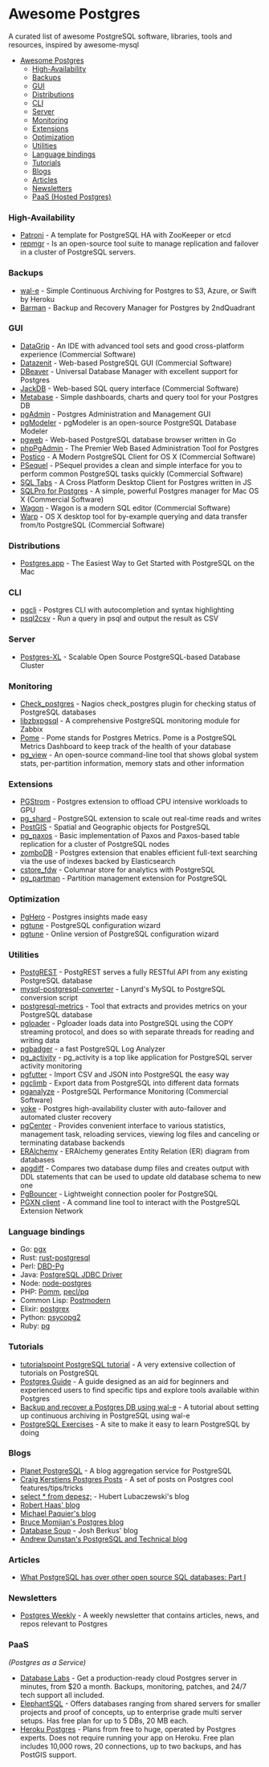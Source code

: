 # Awesome Postgres
A curated list of awesome PostgreSQL software, libraries, tools and resources, inspired by awesome-mysql

- [Awesome Postgres](https://github.com/dhamaniasad/awesome-postgres#awesome-postgres)
  - [High-Availability](#high-availability)
  - [Backups](#backups)
  - [GUI](#gui)
  - [Distributions](#distributions)
  - [CLI](#cli)
  - [Server](#server)
  - [Monitoring](#monitoring)
  - [Extensions](#extensions)
  - [Optimization](#optimization)
  - [Utilities](#utilities)
  - [Language bindings](#language-bindings)
  - [Tutorials](#tutorials)
  - [Blogs](#blogs)
  - [Articles](#articles)
  - [Newsletters](#newsletters)
  - [PaaS (Hosted Postgres)](#paas)

### High-Availability
* [Patroni](https://github.com/zalando/patroni) - A template for PostgreSQL HA with ZooKeeper or etcd
* [repmgr](https://github.com/2ndQuadrant/repmgr) - Is an open-source tool suite to manage replication and failover in a cluster of PostgreSQL servers.

### Backups
* [wal-e](https://github.com/wal-e/wal-e) - Simple Continuous Archiving for Postgres to S3, Azure, or Swift by Heroku
* [Barman](http://www.pgbarman.org/) - Backup and Recovery Manager for Postgres by 2ndQuadrant

### GUI
* [DataGrip](https://www.jetbrains.com/datagrip/) - An IDE with advanced tool sets and good cross-platform experience (Commercial Software)
* [Datazenit](https://datazenit.com/) - Web-based PostgreSQL GUI (Commercial Software)
* [DBeaver](http://dbeaver.jkiss.org) - Universal Database Manager with excellent support for Postgres
* [JackDB](https://www.jackdb.com/) - Web-based SQL query interface (Commercial Software)
* [Metabase](http://www.metabase.com) - Simple dashboards, charts and query tool for your Postgres DB
* [pgAdmin](http://pgadmin.org/) - Postgres Administration and Management GUI
* [pgModeler](http://pgmodeler.com.br/) - pgModeler is an open-source PostgreSQL Database Modeler
* [pgweb](https://github.com/sosedoff/pgweb) - Web-based PostgreSQL database browser written in Go
* [phpPgAdmin](https://github.com/phppgadmin/phppgadmin) - The Premier Web Based Administration Tool for Postgres
* [Postico](https://eggerapps.at/postico/) - A Modern PostgreSQL Client for OS X (Commercial Software)
* [PSequel](http://www.psequel.com/) - PSequel provides a clean and simple interface for you to perform common PostgreSQL tasks quickly (Commercial Software)
* [SQL Tabs](http://www.sqltabs.com/) - A Cross Platform Desktop Client for Postgres written in JS
* [SQLPro for Postgres](http://macpostgresclient.com/) - A simple, powerful Postgres manager for Mac OS X (Commercial Software)
* [Wagon](https://www.wagonhq.com/) - Wagon is a modern SQL editor (Commercial Software)
* [Warp](http://warp.one/) - OS X desktop tool for by-example querying and data transfer from/to PostgreSQL (Commercial Software)

### Distributions
* [Postgres.app](http://postgresapp.com/) - The Easiest Way to Get Started with PostgreSQL on the Mac

### CLI
* [pgcli](https://github.com/dbcli/pgcli) - Postgres CLI with autocompletion and syntax highlighting
* [psql2csv](https://github.com/fphilipe/psql2csv) - Run a query in psql and output the result as CSV

### Server
* [Postgres-XL](http://www.postgres-xl.org/) - Scalable Open Source PostgreSQL-based Database Cluster

### Monitoring
* [Check\_postgres](https://github.com/bucardo/check_postgres) - Nagios check\_postgres plugin for checking status of PostgreSQL databases
* [libzbxpgsql](https://github.com/cavaliercoder/libzbxpgsql) - A comprehensive PostgreSQL monitoring module for Zabbix
* [Pome](https://github.com/rach/pome) - Pome stands for Postgres Metrics. Pome is a PostgreSQL Metrics Dashboard to keep track of the health of your database
* [pg\_view](https://github.com/zalando/pg_view) - An open-source command-line tool that shows global system stats, per-partition information, memory stats and other information

### Extensions
* [PGStrom](https://wiki.postgresql.org/wiki/PGStrom) - Postgres extension to offload CPU intensive workloads to GPU
* [pg\_shard](https://github.com/citusdata/pg_shard) - PostgreSQL extension to scale out real-time reads and writes
* [PostGIS](http://postgis.net/) - Spatial and Geographic objects for PostgreSQL
* [pg\_paxos](https://github.com/citusdata/pg_paxos/) - Basic implementation of Paxos and Paxos-based table replication for a cluster of PostgreSQL nodes
* [zomboDB](https://github.com/zombodb/zombodb) - Postgres extension that enables efficient full-text searching via the use of indexes backed by Elasticsearch
* [cstore\_fdw](https://github.com/citusdata/cstore_fdw) - Columnar store for analytics with PostgreSQL
* [pg\_partman](https://github.com/keithf4/pg_partman) - Partition management extension for PostgreSQL

### Optimization
* [PgHero](https://github.com/ankane/pghero) - Postgres insights made easy
* [pgtune](https://github.com/gregs1104/pgtune/) - PostgreSQL configuration wizard
* [pgtune](http://pgtune.leopard.in.ua/) - Online version of PostgreSQL configuration wizard

### Utilities
* [PostgREST](https://github.com/begriffs/postgrest) - PostgREST serves a fully RESTful API from any existing PostgreSQL database
* [mysql-postgresql-converter](https://github.com/lanyrd/mysql-postgresql-converter) - Lanyrd's MySQL to PostgreSQL conversion script
* [postgresql-metrics](https://github.com/spotify/postgresql-metrics) - Tool that extracts and provides metrics on your PostgreSQL database
* [pgloader](https://github.com/dimitri/pgloader) - Pgloader loads data into PostgreSQL using the COPY streaming protocol, and does so with separate threads for reading and writing data
* [pgbadger](https://github.com/dalibo/pgbadger) - a fast PostgreSQL Log Analyzer
* [pg\_activity](https://github.com/julmon/pg_activity) - pg\_activity is a top like application for PostgreSQL server activity monitoring
* [pgfutter](https://github.com/lukasmartinelli/pgfutter) - Import CSV and JSON into PostgreSQL the easy way
* [pgclimb](https://github.com/lukasmartinelli/pgclimb) - Export data from PostgreSQL into different data formats
* [pganalyze](https://pganalyze.com) - PostgreSQL Performance Monitoring (Commercial Software)
* [yoke](https://github.com/nanopack/yoke) - Postgres high-availability cluster with auto-failover and automated cluster recovery
* [pgCenter](https://github.com/lesovsky/pgcenter) - Provides convenient interface to various statistics, management task, reloading services, viewing log files and canceling or terminating database backends
* [ERAlchemy](https://github.com/Alexis-benoist/eralchemy) - ERAlchemy generates Entity Relation (ER) diagram from databases
* [apgdiff](http://www.apgdiff.com/) - Compares two database dump files and creates output with DDL statements that can be used to update old database schema to new one
* [PgBouncer](http://pgbouncer.github.io) - Lightweight connection pooler for PostgreSQL
* [PGXN client](https://github.com/dvarrazzo/pgxnclient) - A command line tool to interact with the PostgreSQL Extension Network

### Language bindings
* Go: [pgx](https://github.com/jackc/pgx)
* Rust: [rust-postgresql](https://github.com/sfackler/rust-postgres)
* Perl: [DBD-Pg](http://search.cpan.org/~turnstep/DBD-Pg/Pg.pm)
* Java: [PostgreSQL JDBC Driver](https://jdbc.postgresql.org/)
* Node: [node-postgres](https://github.com/brianc/node-postgres)
* PHP: [Pomm](http://www.pomm-project.org), [pecl/pq](https://github.com/m6w6/ext-pq)
* Common Lisp: [Postmodern](https://github.com/marijnh/Postmodern)
* Elixir: [postgrex](https://github.com/ericmj/postgrex)
* Python: [psycopg2](https://pypi.python.org/pypi/psycopg2)
* Ruby: [pg](https://bitbucket.org/ged/ruby-pg/wiki/Home)

### Tutorials
* [tutorialspoint PostgreSQL tutorial](http://www.tutorialspoint.com/postgresql/) - A very extensive collection of tutorials on PostgreSQL
* [Postgres Guide](http://postgresguide.com/) - A guide designed as an aid for beginners and experienced users to find specific tips and explore tools available within Postgres
* [Backup and recover a Postgres DB using wal-e](https://coderwall.com/p/cwe2_a/backup-and-recover-a-postgres-db-using-wal-e) - A tutorial about setting up continuous archiving in PostgreSQL using wal-e
* [PostgreSQL Exercises](https://pgexercises.com/) - A site  to make it easy to learn PostgreSQL by doing

### Blogs
* [Planet PostgreSQL](http://planet.postgresql.org/) - A blog aggregation service for PostgreSQL
* [Craig Kerstiens Postgres Posts](http://www.craigkerstiens.com/categories/postgres/) - A set of posts on Postgres cool features/tips/tricks
* [select * from depesz;](http://www.depesz.com/tag/postgresql/) - Hubert Lubaczewski's blog
* [Robert Haas' blog](http://rhaas.blogspot.ru/search/label/postgresql/)
* [Michael Paquier's blog](http://michael.otacoo.com/)
* [Bruce Momjian's Postgres blog](http://momjian.us/main/blogs/pgblog.html)
* [Database Soup](http://www.databasesoup.com/search/label/postgresql/) - Josh Berkus' blog
* [Andrew Dunstan's PostgreSQL and Technical blog](http://adpgtech.blogspot.ru/search/label/PostgreSQL/)

### Articles

* [What PostgreSQL has over other open source SQL databases: Part I](https://www.compose.io/articles/what-postgresql-has-over-other-open-source-sql-databases/)

### Newsletters

* [Postgres Weekly](http://postgresweekly.com/) - A weekly newsletter that contains articles, news, and repos relevant to Postgres

### PaaS
*(Postgres as a Service)*
* [Database Labs](https://www.databaselabs.io) - Get a production-ready cloud Postgres server in minutes, from $20 a month. Backups, monitoring, patches, and 24/7 tech support all included.
* [ElephantSQL](http://www.elephantsql.com) - Offers databases ranging from shared servers for smaller projects and proof of concepts, up to enterprise grade multi server setups. Has free plan for up to 5 DBs, 20 MB each.
* [Heroku Postgres](https://elements.heroku.com/addons/heroku-postgresql) - Plans from free to huge, operated by Postgres experts. Does not require running your app on Heroku. Free plan includes 10,000 rows, 20 connections, up to two backups, and has PostGIS support.
